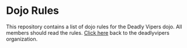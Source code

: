 Dojo Rules
==========

This repository contains a list of dojo rules for the Deadly Vipers dojo.
All members should read the rules.
[Click here](https://github.com/deadlyvipers) back to the deadlyvipers organization.

